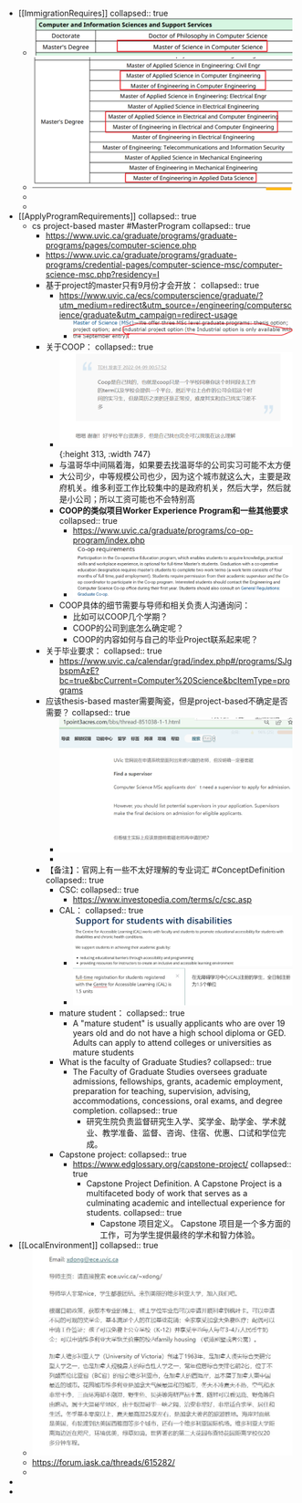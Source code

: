 - [[ImmigrationRequires]]
  collapsed:: true
	- ![image.png](../assets/image_1666150229254_0.png)
	- ![image.png](../assets/image_1666150274759_0.png)
	-
	-
- [[ApplyProgramRequirements]]
  collapsed:: true
	- cs  project-based master #MasterProgram
	  collapsed:: true
		- https://www.uvic.ca/graduate/programs/graduate-programs/pages/computer-science.php
		- https://www.uvic.ca/graduate/programs/graduate-programs/credential-pages/computer-science-msc/computer-science-msc.php?residency=I
		- 基于project的master只有9月份才会开放：
		  collapsed:: true
			- https://www.uvic.ca/ecs/computerscience/graduate/?utm_medium=redirect&utm_source=/engineering/computerscience/graduate&utm_campaign=redirect-usage
				- ![image.png](../assets/image_1666163172639_0.png)
		- 关于COOP：
		  collapsed:: true
			- ![image.png](../assets/image_1666152630058_0.png){:height 313, :width 747}
			- 与温哥华中间隔着海，如果要去找温哥华的公司实习可能不太方便
			- 大公司少，中等规模公司也少，因为这个城市就这么大，主要是政府机关。维多利亚工作比较集中的是政府机关，然后大学，然后就是小公司；所以工资可能也不会特别高
			- **COOP的类似项目Worker Experience Program和一些其他要求**
			  collapsed:: true
				- https://www.uvic.ca/graduate/programs/co-op-program/index.php
				- ![image.png](../assets/image_1666163658077_0.png)
			- COOP具体的细节需要与导师和相关负责人沟通询问：
				- 比如可以COOP几个学期？
				- COOP的公司到底怎么确定呢？
				- COOP的内容如何与自己的毕业Project联系起来呢？
		- 关于毕业要求：
		  collapsed:: true
			- https://www.uvic.ca/calendar/grad/index.php#/programs/SJgbspmAzE?bc=true&bcCurrent=Computer%20Science&bcItemType=programs
		- 应该thesis-based master需要陶瓷，但是project-based不确定是否需要？
		  collapsed:: true
			- ![image.png](../assets/image_1666155982187_0.png)
			-
		- 【备注】：官网上有一些不太好理解的专业词汇  #ConceptDefinition
		  collapsed:: true
			- CSC:
			  collapsed:: true
				- https://www.investopedia.com/terms/c/csc.asp
			- CAL：
			  collapsed:: true
				- ![1c729842e4ac98d8cf8c276a791b964.jpg](../assets/1c729842e4ac98d8cf8c276a791b964_1666162725165_0.jpg)
				- ![9a699571475a4e3da7924588ab72804.jpg](../assets/9a699571475a4e3da7924588ab72804_1666162733354_0.jpg)
			- mature student：
			  collapsed:: true
				- A "mature student" is usually applicants who are over 19 years old and do not have a high school diploma or GED. Adults can apply to attend colleges or universities as mature students
			- What is the faculty of Graduate Studies?
			  collapsed:: true
				- The Faculty of Graduate Studies oversees graduate admissions, fellowships, grants, academic employment, preparation for teaching, supervision, advising, accommodations, concessions, oral exams, and degree completion.
				  collapsed:: true
					- 研究生院负责监督研究生入学、奖学金、助学金、学术就业、教学准备、监督、咨询、住宿、优惠、口试和学位完成。
			- Capstone project:
			  collapsed:: true
				- https://www.edglossary.org/capstone-project/
				  collapsed:: true
					- Capstone Project​ Definition. A Capstone Project ​is a multifaceted body of work that serves as a culminating academic and intellectual experience for students.
					  collapsed:: true
						- Capstone 项目定义。 Capstone 项目是一个多方面的工作，可为学生提供最终的学术和智力体验。
- [[LocalEnvironment]]
  collapsed:: true
	- ![d93a354254a98655e515d40f728fae6.jpg](../assets/d93a354254a98655e515d40f728fae6_1666156110829_0.jpg)
	- https://forum.iask.ca/threads/615282/
	-
-
-